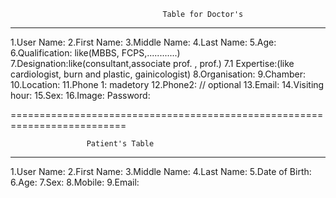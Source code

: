 

                                      Table for Doctor's
------------------------------------------------------------------------------------------------------                                 
1.User Name:
2.First Name:
3.Middle Name:
4.Last Name:
5.Age:
6.Qualification: like(MBBS, FCPS,............)
7.Designation:like(consultant,associate prof.  , prof.)
7.1 Expertise:(like cardiologist, burn and plastic, gainicologist)
8.Organisation:
9.Chamber:
10.Location:
11.Phone 1: madetory
12.Phone2: // optional
13.Email:
14.Visiting hour:
15.Sex:
16.Image:
Password:


==========================================================================

                     Patient's Table
  ----------------------------------------------------------------------------     
  
  1.User Name:
  2.First Name:
  3.Middle Name:
  4.Last Name:
  5.Date of Birth:
  6.Age:
  7.Sex:
  8.Mobile:
  9.Email:
  
